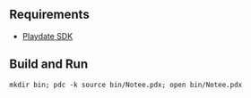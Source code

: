 ## Requirements
- [Playdate SDK](https://play.date/dev/)

## Build and Run
```shell
mkdir bin; pdc -k source bin/Notee.pdx; open bin/Notee.pdx
```
